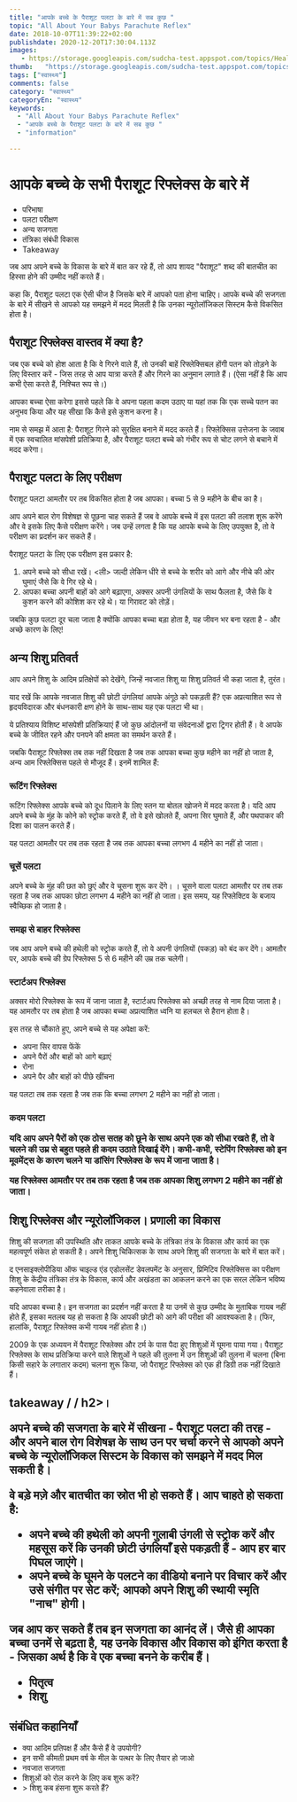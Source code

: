 ```yaml
---
title: "आपके बच्चे के पैराशूट पलटा के बारे में सब कुछ "
topic: "All About Your Babys Parachute Reflex"
date: 2018-10-07T11:39:22+02:00
publishdate: 2020-12-20T17:30:04.113Z
images: 
   - https://storage.googleapis.com/sudcha-test.appspot.com/topics/Health/default-selection/3.jpg
thumb:   "https://storage.googleapis.com/sudcha-test.appspot.com/topics/Health/default-selection/thumb/3.jpg"
tags: ["स्वास्थ्य"]
comments: false
category: "स्वास्थ्य"
categoryEn: "स्वास्थ्य"
keywords: 
  - "All About Your Babys Parachute Reflex"
  - "आपके बच्चे के पैराशूट पलटा के बारे में सब कुछ "
  - "information"

---
```

<h1> आपके बच्चे के सभी पैराशूट रिफ्लेक्स के बारे में </h1> <ul> <li> परिभाषा </li> <li> पलटा परीक्षण </li> <li> अन्य सजगता </li> <li> तंत्रिका संबंधी विकास </li > <li> Takeaway </li> </ul> <p> जब आप अपने बच्चे के विकास के बारे में बात कर रहे हैं, तो आप शायद "पैराशूट" शब्द की बातचीत का हिस्सा होने की उम्मीद नहीं करते हैं। </p> <p> कहा कि, पैराशूट पलटा एक ऐसी चीज है जिसके बारे में आपको पता होना चाहिए। आपके बच्चे की सजगता के बारे में सीखने से आपको यह समझने में मदद मिलती है कि उनका न्यूरोलॉजिकल सिस्टम कैसे विकसित होता है। </p> <h2> पैराशूट रिफ्लेक्स वास्तव में क्या है? </H2> <p> जब एक बच्चे को होश आता है कि वे गिरने वाले हैं, तो उनकी बाहें रिफ्लेक्सिबल होंगी पतन को तोड़ने के लिए विस्तार करें - जिस तरह से आप यात्रा करते हैं और गिरने का अनुमान लगाते हैं। (ऐसा नहीं है कि आप कभी ऐसा करते हैं, निश्चित रूप से।) </p> <p> आपका बच्चा ऐसा करेगा इससे पहले कि वे अपना पहला कदम उठाए या यहां तक ​​कि एक सच्चे पतन का अनुभव किया और यह सीखा कि कैसे इसे कुशन करना है। </p> <p> नाम से समझ में आता है: पैराशूट गिरने को सुरक्षित बनाने में मदद करते हैं। रिफ्लेक्सिस उत्तेजना के जवाब में एक स्वचालित मांसपेशी प्रतिक्रिया है, और पैराशूट पलटा बच्चे को गंभीर रूप से चोट लगने से बचाने में मदद करेगा। </p> <h2> पैराशूट पलटा के लिए परीक्षण </h2> <p> पैराशूट पलटा आमतौर पर तब विकसित होता है जब आपका। बच्चा 5 से 9 महीने के बीच का है। </p> <p> आप अपने बाल रोग विशेषज्ञ से पूछना चाह सकते हैं जब वे आपके बच्चे में इस पलटा की तलाश शुरू करेंगे और वे इसके लिए कैसे परीक्षण करेंगे। जब उन्हें लगता है कि यह आपके बच्चे के लिए उपयुक्त है, तो वे परीक्षण का प्रदर्शन कर सकते हैं। </p> <p> पैराशूट पलटा के लिए एक परीक्षण इस प्रकार है: </p> <ol> <li> अपने बच्चे को सीधा रखें। </ली> <ली> जल्दी लेकिन धीरे से बच्चे के शरीर को आगे और नीचे की ओर घुमाएं जैसे कि वे गिर रहे थे। </li> <li> आपका बच्चा अपनी बाहों को आगे बढ़ाएगा, अक्सर अपनी उंगलियों के साथ फैलता है, जैसे कि वे कुशन करने की कोशिश कर रहे थे। या गिरावट को तोड़ें। </li> </ol> <p> जबकि कुछ पलटा दूर चला जाता है क्योंकि आपका बच्चा बड़ा होता है, यह जीवन भर बना रहता है - और अच्छे कारण के लिए! </p> <h2> अन्य शिशु प्रतिवर्त </h2> <p> आप अपने शिशु के आदिम प्रतिक्षेपों को देखेंगे, जिन्हें नवजात शिशु या शिशु प्रतिवर्त भी कहा जाता है, तुरंत। </p> <p> याद रखें कि आपके नवजात शिशु की छोटी उंगलियां आपके अंगूठे को पकड़ती हैं? एक अप्रत्याशित रूप से हृदयविदारक और बंधनकारी क्षण होने के साथ-साथ यह एक पलटा भी था। </p> <p> ये प्रतिश्याय विशिष्ट मांसपेशी प्रतिक्रियाएं हैं जो कुछ आंदोलनों या संवेदनाओं द्वारा ट्रिगर होती हैं। वे आपके बच्चे के जीवित रहने और पनपने की क्षमता का समर्थन करते हैं। </p> <p> जबकि पैराशूट रिफ्लेक्स तब तक नहीं दिखता है जब तक आपका बच्चा कुछ महीने का नहीं हो जाता है, अन्य आम रिफ्लेक्सिस पहले से मौजूद हैं। इनमें शामिल हैं: </p> <h3> रूटिंग रिफ्लेक्स </h3> <p> रूटिंग रिफ्लेक्स आपके बच्चे को दूध पिलाने के लिए स्तन या बोतल खोजने में मदद करता है। यदि आप अपने बच्चे के मुंह के कोने को स्ट्रोक करते हैं, तो वे इसे खोलते हैं, अपना सिर घुमाते हैं, और पथपाकर की दिशा का पालन करते हैं। </p> <p> यह पलटा आमतौर पर तब तक रहता है जब तक आपका बच्चा लगभग 4 महीने का नहीं हो जाता। </p> <h3> चूसें पलटा </h3> <p> अपने बच्चे के मुंह की छत को छुएं और वे चूसना शुरू कर देंगे। । चूसने वाला पलटा आमतौर पर तब तक रहता है जब तक आपका छोटा लगभग 4 महीने का नहीं हो जाता। इस समय, यह रिफ्लेक्टिव के बजाय स्वैच्छिक हो जाता है। </p> <h3> समझ से बाहर रिफ्लेक्स </h3> <p> जब आप अपने बच्चे की हथेली को स्ट्रोक करते हैं, तो वे अपनी उंगलियों (पकड़) को बंद कर देंगे। आमतौर पर, आपके बच्चे की ग्रेप रिफ्लेक्स 5 से 6 महीने की उम्र तक चलेगी। </p> <h3> स्टार्टअप रिफ्लेक्स </h3> <p> अक्सर मोरो रिफ्लेक्स के रूप में जाना जाता है, स्टार्टअप रिफ्लेक्स को अच्छी तरह से नाम दिया जाता है। यह आमतौर पर तब होता है जब आपका बच्चा अप्रत्याशित ध्वनि या हलचल से हैरान होता है। </p> <p> इस तरह से चौंकाते हुए, अपने बच्चे से यह अपेक्षा करें: </p> <ul> <li> अपना सिर वापस फेंकें </li> <li> अपने पैरों और बाहों को आगे बढ़ाएं </li> <li > रोना </li> <li> अपने पैर और बाहों को पीछे खींचना </li> </ul> <p> यह पलटा तब तक रहता है जब तक कि बच्चा लगभग 2 महीने का नहीं हो जाता। </p> <h3> कदम पलटा </h3। > <p> यदि आप अपने पैरों को एक ठोस सतह को छूने के साथ अपने एक को सीधा रखते हैं, तो वे चलने की उम्र से बहुत पहले ही कदम उठाते दिखाई देंगे। कभी-कभी, स्टेपिंग रिफ्लेक्स को इन मूवमेंट्स के कारण चलने या डांसिंग रिफ्लेक्स के रूप में जाना जाता है। </p> <p> यह रिफ्लेक्स आमतौर पर तब तक रहता है जब तक आपका शिशु लगभग 2 महीने का नहीं हो जाता। </p> <h2> शिशु रिफ्लेक्स और न्यूरोलॉजिकल। प्रणाली का विकास </h2> <p> शिशु की सजगता की उपस्थिति और ताकत आपके बच्चे के तंत्रिका तंत्र के विकास और कार्य का एक महत्वपूर्ण संकेत हो सकती है। अपने शिशु चिकित्सक के साथ अपने शिशु की सजगता के बारे में बात करें। </p> <p> द एनसाइक्लोपीडिया ऑफ चाइल्ड एंड एडोलसेंट डेवलपमेंट के अनुसार, प्रिमिटिव रिफ्लेक्सिस का परीक्षण शिशु के केंद्रीय तंत्रिका तंत्र के विकास, कार्य और अखंडता का आकलन करने का एक सरल लेकिन भविष्य कहनेवाला तरीका है। </p> <p> यदि आपका बच्चा है। इन सजगता का प्रदर्शन नहीं करता है या उनमें से कुछ उम्मीद के मुताबिक गायब नहीं होते हैं, इसका मतलब यह हो सकता है कि आपकी छोटी को आगे की परीक्षा की आवश्यकता है। (फिर, हालांकि, पैराशूट रिफ्लेक्स कभी गायब नहीं होता है।) </p> <p> 2009 के एक अध्ययन में पैराशूट रिफ्लेक्स और टर्म के पास पैदा हुए शिशुओं में घूमना पाया गया। पैराशूट रिफ्लेक्स के साथ प्रतिक्रिया करने वाले शिशुओं ने पहले की तुलना में उन शिशुओं की तुलना में चलना (बिना किसी सहारे के लगातार कदम) चलना शुरू किया, जो पैराशूट रिफ्लेक्स को एक ही डिग्री तक नहीं दिखाते हैं। </p> <h2> takeaway / / h2>। <p> अपने बच्चे की सजगता के बारे में सीखना - पैराशूट पलटा की तरह - और अपने बाल रोग विशेषज्ञ के साथ उन पर चर्चा करने से आपको अपने बच्चे के न्यूरोलॉजिकल सिस्टम के विकास को समझने में मदद मिल सकती है। </p> <p> वे बड़े मज़े और बातचीत का स्रोत भी हो सकते हैं। आप चाहते हो सकता है: </p> <ul> <li> अपने बच्चे की हथेली को अपनी गुलाबी उंगली से स्ट्रोक करें और महसूस करें कि उनकी छोटी उंगलियाँ इसे पकड़ती हैं - आप हर बार पिघल जाएंगे। </li> <li> अपने बच्चे के घूमने के पलटने का वीडियो बनाने पर विचार करें और उसे संगीत पर सेट करें; आपको अपने शिशु की स्थायी स्मृति "नाच" होगी। </li> </ul> <p> जब आप कर सकते हैं तब इन सजगता का आनंद लें। जैसे ही आपका बच्चा उनमें से बढ़ता है, यह उनके विकास और विकास को इंगित करता है - जिसका अर्थ है कि वे एक बच्चा बनने के करीब हैं। </p> <ul> <li> पितृत्व </li> <li> शिशु </li> </ul> <h2> संबंधित कहानियाँ </h2> <ul> <li> क्या आदिम प्रतिपक्ष हैं और कैसे हैं वे उपयोगी? </Li> <li> इन सभी कीमती प्रथम वर्ष के मील के पत्थर के लिए तैयार हो जाओ </li> <li> नवजात सजगता </li> <li> शिशुओं को रोल करने के लिए कब शुरू करें? </Li> <li> > शिशु कब हंसना शुरू करते हैं? </Li> </ul> 